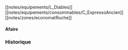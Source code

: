 [[notes/equipements/L_Diables]] [[notes/equipements/consommables/C_ExpressoAncien]] [[notes/zones/economatRuche]]

#### Afaire 

### Historique